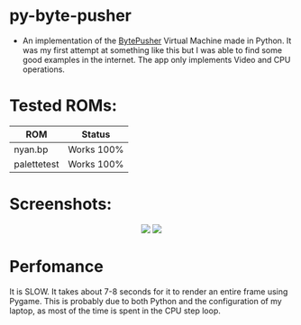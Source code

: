 # py-byte-pusher
- An implementation of the [BytePusher](https://esolangs.org/wiki/BytePusher) Virtual Machine made in Python. It was my first attempt at something like this but I was able to find some good examples in the internet.
The app only implements Video and CPU operations.

# Tested ROMs:
| ROM  | Status  |
| ------------------- | ------------------- |
|  nyan.bp |  Works 100% |
|  palettetest |  Works 100% |

# Screenshots:
<p align="center">
  <img src="https://i.imgur.com/5fBL7fb.jpg">
  <img src="https://i.imgur.com/alU2wA1.jpg">
</p>

# Perfomance
It is SLOW. It takes about 7-8 seconds for it to render an entire frame using Pygame.
This is probably due to both Python and the configuration of my laptop, as most of the time is spent in the CPU step loop.

